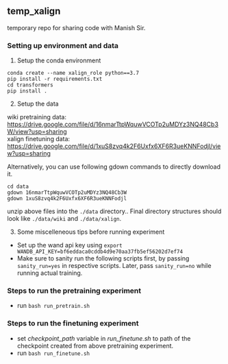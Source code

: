 ## temp_xalign
temporary repo for sharing code with Manish Sir.

### Setting up environment and data
1. Setup the conda environment
```
conda create --name xalign_role python==3.7
pip install -r requirements.txt
cd transformers
pip install .
```

2. Setup the data

wiki pretraining data: https://drive.google.com/file/d/16nmarTtpWquwVCOTp2uMDYz3NQ48Cb3W/view?usp=sharing <br>
xalign finetuning data: https://drive.google.com/file/d/1xuS8zvq4k2F6Uxfx6XF6R3ueKNNFodjl/view?usp=sharing

Alternatively, you can use following gdown commands to directly download it.
```
cd data
gdown 16nmarTtpWquwVCOTp2uMDYz3NQ48Cb3W 
gdown 1xuS8zvq4k2F6Uxfx6XF6R3ueKNNFodjl
```
unzip above files into the `./data` directory.. Final directory structures should look like `./data/wiki` and `./data/xalign`.

3. Some miscelleneous tips before running experiment
  * Set up the wand api key using `export WANDB_API_KEY=bf6eddaca0cddb4d9e70aa37fb5ef56202d7ef74`
  * Make sure to sanity run the following scripts first, by passing `sanity_run=yes` in respective scripts. Later, pass `sanity_run=no` while running actual training.
  
### Steps to run the pretraining experiment
* run `bash run_pretrain.sh`

### Steps to run the finetuning experiment
* set *checkpoint_path* variable in *run_finetune.sh*  to path of the checkpoint created from above pretraining experiment.
* run `bash run_finetune.sh`
